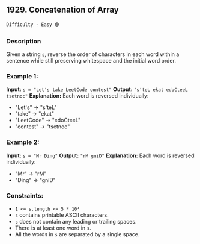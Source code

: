 ## 1929. Concatenation of Array

`Difficulty - Easy 🟢`

### **Description**

Given a string `s`, reverse the order of characters in each word within a sentence while still preserving whitespace and the initial word order.


### Example 1:

**Input:**
`s = "Let's take LeetCode contest"`
**Output:**
`"s'teL ekat edoCteeL tsetnoc"`
**Explanation:**
Each word is reversed individually:

* "Let's" → "s'teL"
* "take" → "ekat"
* "LeetCode" → "edoCteeL"
* "contest" → "tsetnoc"


### Example 2:

**Input:**
`s = "Mr Ding"`
**Output:**
`"rM gniD"`
**Explanation:**
Each word is reversed individually:

* "Mr" → "rM"
* "Ding" → "gniD"


### Constraints:

* `1 <= s.length <= 5 * 10⁴`
* `s` contains printable ASCII characters.
* `s` does not contain any leading or trailing spaces.
* There is at least one word in `s`.
* All the words in `s` are separated by a single space.
